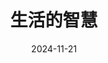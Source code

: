 ---
title: 生活的智慧
date: 2024-11-21
lang: zh
tags:
  - repost
customizeMetadata:
  repostUrl: https://www.yinwang.org/blog-cn/2017/07/08/living-philosophy
---
